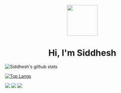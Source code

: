 <p align="center">
  <img src="https://pngimg.com/uploads/android_logo/android_logo_PNG12.png" width="100" align="center"/>
  <h1 align="center"> Hi, I'm Siddhesh </h1>
</p>

<!-- https://shop.strato.de/WebRoot/Store12/Shops/62924100/4EB4/02D4/3526/1401/13E6/C0A8/29BA/7CE4/android-waving-decal.jpg -->

![Siddhesh's github stats](https://github-readme-stats.vercel.app/api?username=siddheshkothadi&count_private=true&hide=issues&show_icons=true&theme=radical)

<!-- To remove C++, use this link : https://github-readme-stats.vercel.app/api/top-langs/?username=siddheshkothadi&layout=compact&hide=c%2B%2B -->
[![Top Langs](https://github-readme-stats.vercel.app/api/top-langs/?username=siddheshkothadi&layout=compact&theme=radical)](https://github.com/siddheshkothadi/github-readme-stats)

<a href="https://twitter.com/siddhesh_kt"><img src="https://img.shields.io/badge/twitter-%231DA1F2.svg?&style=for-the-badge&logo=twitter&logoColor=white"/></a> <a href='https://www.linkedin.com/in/siddhesh-kothadi-a25362191/'><img src="https://img.shields.io/badge/linkedin-%230077B5.svg?&style=for-the-badge&logo=linkedin&logoColor=white"/></a> <a href="mailto:siddhesh.kt@gmail.com"><img src="https://img.shields.io/badge/siddhesh.kt@gmail.com-%23D14836.svg?&style=for-the-badge&logo=gmail&logoColor=white"/></a>
<!--
**siddheshkothadi/siddheshkothadi** is a ✨ _special_ ✨ repository because its `README.md` (this file) appears on your GitHub profile.

Here are some ideas to get you started:

- 🔭 I’m currently working on ...
- 🌱 I’m currently learning ...
- 👯 I’m looking to collaborate on ...
- 🤔 I’m looking for help with ...
- 💬 Ask me about ...
- 📫 How to reach me: ...
- 😄 Pronouns: ...
- ⚡ Fun fact: ...
-->
